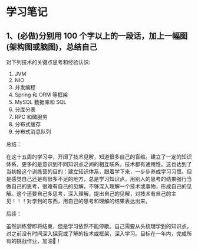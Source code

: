 # 学习笔记

## 1、(必做)分别用 100 个字以上的一段话，加上一幅图 (架构图或脑图)，总结自己

对下列技术的关键点思考和经验认识:

1) JVM
2) NIO
3) 并发编程
4) Spring 和 ORM 等框架
5) MySQL 数据库和 SQL
6) 分库分表
7) RPC 和微服务
8) 分布式缓存
9) 分布式消息队列

总结：

在这十五周的学习中，开阔了技术见解，知道很多自己的盲维。建立了一定的知识体系，更多的是意识到不同知识点之间的相互联系，技术都有通用性。这也达到了当初报这个训练营的目的：建立知识体系，跟着学下来，一步步养成学习习惯。但是感觉自己还是有很多不足的地方，总是学习知识点，用别人的思考的结果强行当做自己的思考，很难有自己的见解，不够深入理解一个技术或事物，形成自己的见解。这个还要自己多思考，深入理解，提出自己的见解，对技术有自己的主见！！！对学到的东西，用自己的思考和理解的结果表达出来。

后续：

虽然训练营即将结束，但是学习依然不能停歇。自己需要从头梳理学到的知识点，对之前没有时间深入探究或了解的技术或框架，深入学习。目标在一年内，完成所有的挑战作业，加油💪！